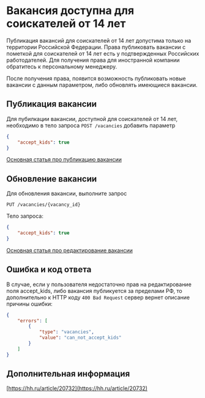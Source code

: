 <a name="accept-kids"></a>
# Вакансия доступна для соискателей от 14 лет

Публикация вакансий для соискателей от 14 лет допустима только на территории Российской Федерации. 
Права публиковать вакансии с пометкой для соискателей от 14 лет есть у подтвержденных Российских работодателей. Для получения права для иностранной компании обратитесь к персональному менеджеру.

После получения права, появится возможность публиковать новые вакансии с данным параметром, либо обновлять имеющиеся вакансии.

## Публикация вакансии

Для пубилкации вакансии, доступной для соискателей от 14 лет, необходимо в тело запроса `POST /vacancies` добавить параметр
```json
{
    "accept_kids": true
}
```
[Основная статья про публикацию вакансии](employer_vacancies.md#creation)

## Обновление вакансии

Для обновления вакансии, выполните запрос

`PUT /vacancies/{vacancy_id}` 

Тело запроса:
```json
{
    "accept_kids": true
}
```
[Основная статья про редактирование вакансии](employer_vacancies.md#edit)

<a name="edit-results"></a>
## Ошибка и код ответа

В случае, если у пользователя недостаточно прав на редактирование поля accept_kids, либо вакансия публикуется за пределами РФ, то дополнительно к HTTP коду `400 Bad Request` сервер вернет описание причины ошибки: 
```json
{
    "errors": [
        {
            "type": "vacancies",
            "value": "can_not_accept_kids"
        }
    ]
}
```

## Дополнительная информация

[https://hh.ru/article/20732](https://hh.ru/article/20732)

